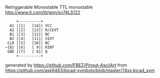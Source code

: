 Retriggerable Monostable
TTL monostable
http://www.ti.com/lit/gpn/sn74LS122


	     +----------+
	  A1 |[1]   [14]| VCC
	  A2 |[2]   [13]| R/CEXT
	  B1 |[3]   [12]| NC
	  B2 |[4]   [11]| CEXT
	 CLR |[5]   [10]| NC
	~{Q} |[6]   [ 9]| RINT
	 GND |[7]   [ 8]| Q
	     +----------+


generated by https://github.com/FBEZ/Pinout-AsciiArt from https://github.com/ask6483/kicad-symbols/blob/master/74xx.kicad_sym